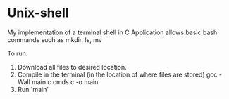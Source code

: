 # Unix-shell
My implementation of a terminal shell in C
Application allows basic bash commands such as mkdir, ls, mv

To run:
1. Download all files to desired location. 
2. Compile in the terminal (in the location of where files are stored) gcc -Wall main.c cmds.c -o main
3. Run 'main'


